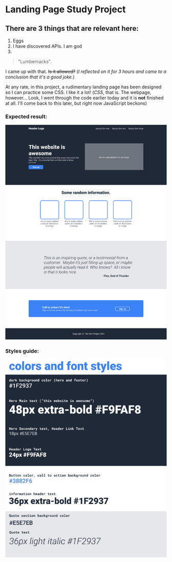 # Landing Page Study Project
## There are 3 things that are relevant here:
1. Eggs
2. I have discovered APIs. I am god
3. 

>"Lumber`h`acks". 

I came up with that. ~~Is it allowed?~~ (*I reflected on it for 3 hours and came to a conclusion that it's a good joke.*) 

At any rate, in this project, a rudimentary landing page has been designed so I can practice some CSS. I like it a lot! (*CSS*, that is. The webpage, however... Look, I went through the code earlier today and it is **not** finished at all. I'll come back to this later, but right now JavaScript beckons)  

### Expected result:
![Webpage example](reference-webpage.png "The Odin Project's webpage example")  
### Styles guide:
![CSS data](reference-styles-data.png "The Odin Project's webpage assigment proposed CSS values")

